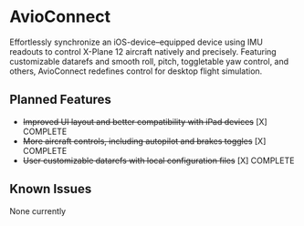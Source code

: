 # AvioConnect
Effortlessly synchronize an iOS-device–equipped device using IMU readouts to control X-Plane 12 aircraft natively and precisely. Featuring customizable datarefs and smooth roll, pitch, toggletable yaw control, and others, AvioConnect redefines control for desktop flight simulation.

## Planned Features
- ~~Improved UI layout and better compatibility with iPad devices~~ [X] COMPLETE
- ~~More aircraft controls, including autopilot and brakes toggles~~ [X] COMPLETE
- ~~User customizable datarefs with local configuration files~~ [X] COMPLETE

## Known Issues
None currently
